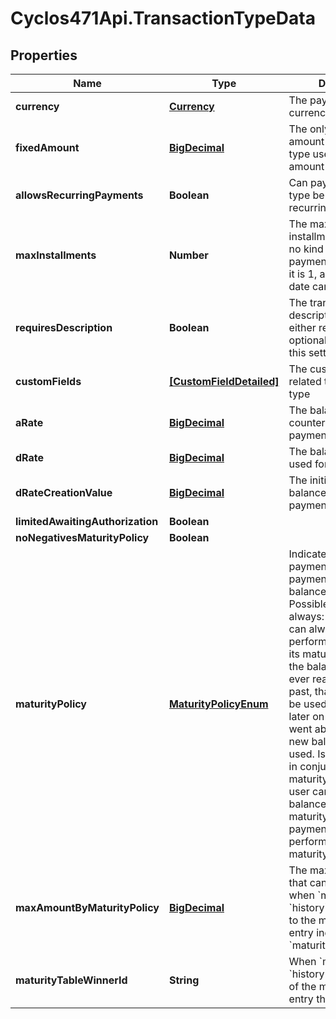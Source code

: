 # Cyclos471Api.TransactionTypeData

## Properties
Name | Type | Description | Notes
------------ | ------------- | ------------- | -------------
**currency** | [**Currency**](Currency.md) | The payment type currency | [optional] 
**fixedAmount** | [**BigDecimal**](BigDecimal.md) | The only allowed amount iff the payment type uses a fixed amount  | [optional] 
**allowsRecurringPayments** | **Boolean** | Can payments of this type be made recurring?  | [optional] 
**maxInstallments** | **Number** | The maximum allowed installments. If it is zero, no kind of scheduled payments is allowed. If it is 1, a single future date can be used.  | [optional] 
**requiresDescription** | **Boolean** | The transaction description can be either required, or optional, depending on this setting. | [optional] 
**customFields** | [**[CustomFieldDetailed]**](CustomFieldDetailed.md) | The custom fields related to this payment type | [optional] 
**aRate** | [**BigDecimal**](BigDecimal.md) | The balance aging counter used for this payment | [optional] 
**dRate** | [**BigDecimal**](BigDecimal.md) | The balance maturity used for this payment | [optional] 
**dRateCreationValue** | [**BigDecimal**](BigDecimal.md) | The initial value for the balance maturity on this payment type  | [optional] 
**limitedAwaitingAuthorization** | **Boolean** |  | [optional] 
**noNegativesMaturityPolicy** | **Boolean** |  | [optional] 
**maturityPolicy** | [**MaturityPolicyEnum**](MaturityPolicyEnum.md) | Indicates how a this payment type restricts payments based on the balance maturity Possible values are: * always: The payment can always be performed, regardless its maturity * history: It the balance maturity ever reached zero in the past, that balance can be used on payment. If later on the maturity went above zero, that new balance cannot be used. Is normally used in conjunction with the maturity table, so the user can pick the balance from past maturity * zero: The payment can only be performed if the current maturity is zero  | [optional] 
**maxAmountByMaturityPolicy** | [**BigDecimal**](BigDecimal.md) | The maximum amount that can be performed when &#x60;maturityPolicy&#x60; is &#x60;history&#x60;. It corresponds to the maturity table entry indicated by &#x60;maturityTableWinnerId&#x60;.  | [optional] 
**maturityTableWinnerId** | **String** | When &#x60;maturityPolicy&#x60; is &#x60;history&#x60;, contains the id of the maturity table entry that granted   | [optional] 


